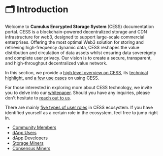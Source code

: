 # 🗂 Introduction

Welcome to **Cumulus Encrypted Storage System** (CESS) documentation portal. CESS is a blockchain-powered decentralized storage and CDN infrastructure for web3, designed to support large-scale commercial enterprises. Offering the most optimal Web3 solution for storing and retrieving high-frequency dynamic data, CESS reshapes the value distribution and circulation of data assets whilst ensuring data sovereignty and complete user privacy. Our vision is to create a secure, transparent, and high-throughput decentralized value network.

In this section, we provide a [high level overview on CESS](introduction/what-is-cess.md), its [technical highlight](introduction/technical-highlight.md), and [a few use cases](introduction/use-cases.md) on using CESS.

For those interested in exploring more about CESS technology, we invite you to delve into our [whitepaper](introduction/whitepaper.md). Should you have any inquiries, please don't hesitate to [reach out to us](introduction/contact.md).

There are mainly [five types of user roles](user-roles.md) in CESS ecosystem. If you have identified yourself as a certain role in the ecosystem, feel free to jump right in.

* [Community Members](community/)
* [dApp Users](user/)
* [dApp Developers](developer/)
* [Storage Miners](storage-miner/)
* [Consensus Miners](consensus-miner/)
